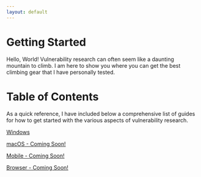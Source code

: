 ```yaml
---
layout: default
---
```


# Getting Started

Hello, World! Vulnerability research can often seem like a daunting mountain to climb. I am here to show you where you can get the best climbing gear that I have personally tested.

# Table of Contents

As a quick reference, I have included below a comprehensive list of guides for how to get started with the various aspects of vulnerability research.

[Windows](./Windows.md)

[macOS - Coming Soon!](./Apple.md)

[Mobile - Coming Soon!](./Mobile.md)

[Browser - Coming Soon!](./Browser.md)

